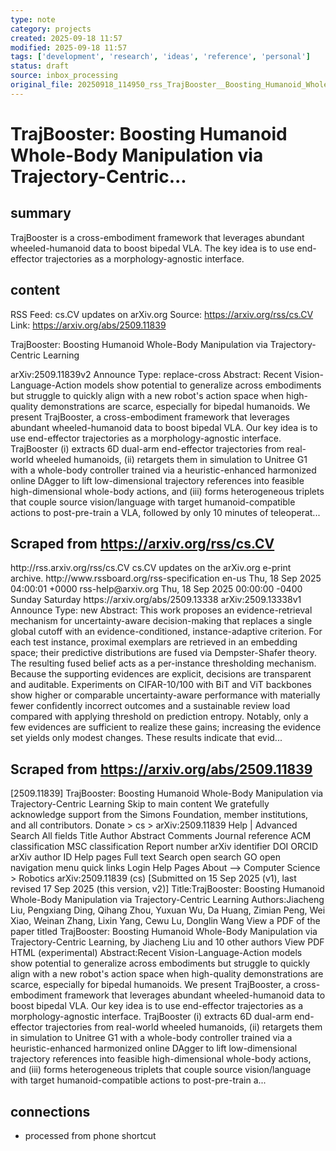 ```yaml
---
type: note
category: projects
created: 2025-09-18 11:57
modified: 2025-09-18 11:57
tags: ['development', 'research', 'ideas', 'reference', 'personal']
status: draft
source: inbox_processing
original_file: 20250918_114950_rss_TrajBooster__Boosting_Humanoid_Whole-Body_Manipula.txt
---
```


# TrajBooster: Boosting Humanoid Whole-Body Manipulation via Trajectory-Centric...

## summary
TrajBooster is a cross-embodiment framework that leverages abundant wheeled-humanoid data to boost bipedal VLA. The key idea is to use end-effector trajectories as a morphology-agnostic interface.

## content
RSS Feed: cs.CV updates on arXiv.org
Source: https://arxiv.org/rss/cs.CV
Link: https://arxiv.org/abs/2509.11839

TrajBooster: Boosting Humanoid Whole-Body Manipulation via Trajectory-Centric Learning

arXiv:2509.11839v2 Announce Type: replace-cross Abstract: Recent Vision-Language-Action models show potential to generalize across embodiments but struggle to quickly align with a new robot's action space when high-quality demonstrations are scarce, especially for bipedal humanoids. We present TrajBooster, a cross-embodiment framework that leverages abundant wheeled-humanoid data to boost bipedal VLA. Our key idea is to use end-effector trajectories as a morphology-agnostic interface. TrajBooster (i) extracts 6D dual-arm end-effector trajectories from real-world wheeled humanoids, (ii) retargets them in simulation to Unitree G1 with a whole-body controller trained via a heuristic-enhanced harmonized online DAgger to lift low-dimensional trajectory references into feasible high-dimensional whole-body actions, and (iii) forms heterogeneous triplets that couple source vision/language with target humanoid-compatible actions to post-pre-train a VLA, followed by only 10 minutes of teleoperat...

## Scraped from https://arxiv.org/rss/cs.CV
<?xml version='1.0' encoding='UTF-8'?>
<rss xmlns:arxiv="http://arxiv.org/schemas/atom" xmlns:dc="http://purl.org/dc/elements/1.1/" xmlns:atom="http://www.w3.org/2005/Atom" xmlns:content="http://purl.org/rss/1.0/modules/content/" version="2.0">
  <channel>
    <title>cs.CV updates on arXiv.org</title>
    <link>http://rss.arxiv.org/rss/cs.CV</link>
    <description>cs.CV updates on the arXiv.org e-print archive.</description>
    <atom:link href="http://rss.arxiv.org/rss/cs.CV" rel="self" type="application/rss+xml"/>
    <docs>http://www.rssboard.org/rss-specification</docs>
    <language>en-us</language>
    <lastBuildDate>Thu, 18 Sep 2025 04:00:01 +0000</lastBuildDate>
    <managingEditor>rss-help@arxiv.org</managingEditor>
    <pubDate>Thu, 18 Sep 2025 00:00:00 -0400</pubDate>
    <skipDays>
      <day>Sunday</day>
      <day>Saturday</day>
    </skipDays>
    <item>
      <title>Proximity-Based Evidence Retrieval for Uncertainty-Aware Neural Networks</title>
      <link>https://arxiv.org/abs/2509.13338</link>
      <description>arXiv:2509.13338v1 Announce Type: new 
Abstract: This work proposes an evidence-retrieval mechanism for uncertainty-aware decision-making that replaces a single global cutoff with an evidence-conditioned, instance-adaptive criterion. For each test instance, proximal exemplars are retrieved in an embedding space; their predictive distributions are fused via Dempster-Shafer theory. The resulting fused belief acts as a per-instance thresholding mechanism. Because the supporting evidences are explicit, decisions are transparent and auditable. Experiments on CIFAR-10/100 with BiT and ViT backbones show higher or comparable uncertainty-aware performance with materially fewer confidently incorrect outcomes and a sustainable review load compared with applying threshold on prediction entropy. Notably, only a few evidences are sufficient to realize these gains; increasing the evidence set yields only modest changes. These results indicate that evid...


## Scraped from https://arxiv.org/abs/2509.11839
[2509.11839] TrajBooster: Boosting Humanoid Whole-Body Manipulation via Trajectory-Centric Learning Skip to main content We gratefully acknowledge support from the Simons Foundation, member institutions, and all contributors. Donate &gt; cs &gt; arXiv:2509.11839 Help | Advanced Search All fields Title Author Abstract Comments Journal reference ACM classification MSC classification Report number arXiv identifier DOI ORCID arXiv author ID Help pages Full text Search open search GO open navigation menu quick links Login Help Pages About --> Computer Science > Robotics arXiv:2509.11839 (cs) [Submitted on 15 Sep 2025 (v1), last revised 17 Sep 2025 (this version, v2)] Title:TrajBooster: Boosting Humanoid Whole-Body Manipulation via Trajectory-Centric Learning Authors:Jiacheng Liu, Pengxiang Ding, Qihang Zhou, Yuxuan Wu, Da Huang, Zimian Peng, Wei Xiao, Weinan Zhang, Lixin Yang, Cewu Lu, Donglin Wang View a PDF of the paper titled TrajBooster: Boosting Humanoid Whole-Body Manipulation via Trajectory-Centric Learning, by Jiacheng Liu and 10 other authors View PDF HTML (experimental) Abstract:Recent Vision-Language-Action models show potential to generalize across embodiments but struggle to quickly align with a new robot&#39;s action space when high-quality demonstrations are scarce, especially for bipedal humanoids. We present TrajBooster, a cross-embodiment framework that leverages abundant wheeled-humanoid data to boost bipedal VLA. Our key idea is to use end-effector trajectories as a morphology-agnostic interface. TrajBooster (i) extracts 6D dual-arm end-effector trajectories from real-world wheeled humanoids, (ii) retargets them in simulation to Unitree G1 with a whole-body controller trained via a heuristic-enhanced harmonized online DAgger to lift low-dimensional trajectory references into feasible high-dimensional whole-body actions, and (iii) forms heterogeneous triplets that couple source vision/language with target humanoid-compatible actions to post-pre-train a...


## connections
- processed from phone shortcut
